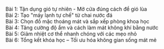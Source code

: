 Bài 1: Tận dụng gió tự nhiên - Mở cửa đúng cách để gió lùa  
Bài 2: Tạo "máy lạnh tự chế" từ chai nước đá  
Bài 3: Chọn đồ mặc thoáng mát và sắp xếp phòng khoa học  
Bài 4: Tăng cường độ ẩm và cách làm mát không khí bằng nước  
Bài 5: Giảm nhiệt cơ thể nhanh chóng với các mẹo nhỏ  
Bài 6: Tổng kết khóa học – Tối ưu hóa không gian sống mát mẻ